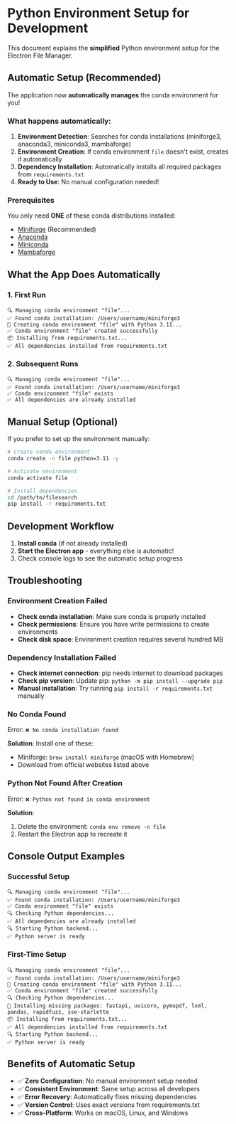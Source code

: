 # Python Environment Setup for Development

This document explains the **simplified** Python environment setup for the Electron File Manager.

## Automatic Setup (Recommended)

The application now **automatically manages** the conda environment for you! 

### What happens automatically:

1. **Environment Detection**: Searches for conda installations (miniforge3, anaconda3, miniconda3, mambaforge)
2. **Environment Creation**: If conda environment `file` doesn't exist, creates it automatically
3. **Dependency Installation**: Automatically installs all required packages from `requirements.txt`
4. **Ready to Use**: No manual configuration needed!

### Prerequisites

You only need **ONE** of these conda distributions installed:
- [Miniforge](https://github.com/conda-forge/miniforge) (Recommended)
- [Anaconda](https://www.anaconda.com/download)
- [Miniconda](https://docs.conda.io/en/latest/miniconda.html)
- [Mambaforge](https://github.com/conda-forge/miniforge)

## What the App Does Automatically

### 1. First Run
```
🔍 Managing conda environment "file"...
✅ Found conda installation: /Users/username/miniforge3
🔧 Creating conda environment "file" with Python 3.11...
✅ Conda environment "file" created successfully
📦 Installing from requirements.txt...
✅ All dependencies installed from requirements.txt
```

### 2. Subsequent Runs
```
🔍 Managing conda environment "file"...
✅ Found conda installation: /Users/username/miniforge3
✅ Conda environment "file" exists
✅ All dependencies are already installed
```

## Manual Setup (Optional)

If you prefer to set up the environment manually:

```bash
# Create conda environment
conda create -n file python=3.11 -y

# Activate environment
conda activate file

# Install dependencies
cd /path/to/filesearch
pip install -r requirements.txt
```

## Development Workflow

1. **Install conda** (if not already installed)
2. **Start the Electron app** - everything else is automatic!
3. Check console logs to see the automatic setup progress

## Troubleshooting

### Environment Creation Failed
- **Check conda installation**: Make sure conda is properly installed
- **Check permissions**: Ensure you have write permissions to create environments
- **Check disk space**: Environment creation requires several hundred MB

### Dependency Installation Failed
- **Check internet connection**: pip needs internet to download packages
- **Check pip version**: Update pip: `python -m pip install --upgrade pip`
- **Manual installation**: Try running `pip install -r requirements.txt` manually

### No Conda Found
Error: `❌ No conda installation found`

**Solution**: Install one of these:
- Miniforge: `brew install miniforge` (macOS with Homebrew)
- Download from official websites listed above

### Python Not Found After Creation
Error: `❌ Python not found in conda environment`

**Solution**: 
1. Delete the environment: `conda env remove -n file`
2. Restart the Electron app to recreate it

## Console Output Examples

### Successful Setup
```
🔍 Managing conda environment "file"...
✅ Found conda installation: /Users/username/miniforge3
✅ Conda environment "file" exists
🔍 Checking Python dependencies...
✅ All dependencies are already installed
🔍 Starting Python backend...
✅ Python server is ready
```

### First-Time Setup
```
🔍 Managing conda environment "file"...
✅ Found conda installation: /Users/username/miniforge3
🔧 Creating conda environment "file" with Python 3.11...
✅ Conda environment "file" created successfully
🔍 Checking Python dependencies...
🔧 Installing missing packages: fastapi, uvicorn, pymupdf, lxml, pandas, rapidfuzz, sse-starlette
📦 Installing from requirements.txt...
✅ All dependencies installed from requirements.txt
🔍 Starting Python backend...
✅ Python server is ready
```

## Benefits of Automatic Setup

- ✅ **Zero Configuration**: No manual environment setup needed
- ✅ **Consistent Environment**: Same setup across all developers
- ✅ **Error Recovery**: Automatically fixes missing dependencies
- ✅ **Version Control**: Uses exact versions from requirements.txt
- ✅ **Cross-Platform**: Works on macOS, Linux, and Windows
